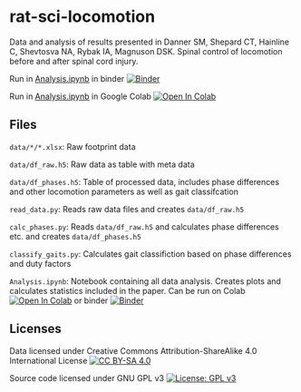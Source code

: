 # rat-sci-locomotion
Data and analysis of results presented in Danner SM, Shepard CT, Hainline C, Shevtosva NA, Rybak IA, Magnuson DSK. Spinal control of locomotion before and after spinal cord injury. 

Run in [Analysis.ipynb][binder-link] in binder [![Binder](https://mybinder.org/badge_logo.svg)][binder-link]

Run in [Analysis.ipynb][colab-link] in Google Colab
[![Open In Colab](https://colab.research.google.com/assets/colab-badge.svg)][colab-link]

[colab-link]: https://colab.research.google.com/github/dannerlab/rat-sci-locomotion/blob/master/Analysis.ipynb
[binder-link]: https://mybinder.org/v2/gh/dannerlab/rat-sci-locomotion/HEAD?labpath=Analysis.ipynb

## Files

`data/*/*.xlsx`: Raw footprint data

`data/df_raw.h5`: Raw data as table with meta data

`data/df_phases.h5`: Table of processed data, includes phase differences and other locomotion parameters as well as gait classifcation

`read_data.py`: Reads raw data files and creates `data/df_raw.h5`

`calc_phases.py`: Reads `data/df_raw.h5` and calculates phase differences etc. and creates `data/df_phases.h5`

`classify_gaits.py`: Calculates gait classifiction based on phase differences and duty factors

`Analysis.ipynb`: Notebook containing all data analysis. Creates plots and calculates statistics included in the paper. Can be run on Colab [![Open In Colab](https://colab.research.google.com/assets/colab-badge.svg)][colab-link] or binder [![Binder](https://mybinder.org/badge_logo.svg)][binder-link]


## Licenses
Data licensed under Creative Commons Attribution-ShareAlike 4.0 International License [![CC BY-SA 4.0][cc-by-sa-shield]][cc-by-sa]

Source code licensed under GNU GPL v3 [![License: GPL v3](https://img.shields.io/badge/License-GPLv3-blue.svg)][gpl3]

[gpl3]: https://www.gnu.org/licenses/gpl-3.0
[cc-by-sa]: http://creativecommons.org/licenses/by-sa/4.0/
[cc-by-sa-shield]: https://img.shields.io/badge/License-CC%20BY--SA%204.0-lightgrey.svg

